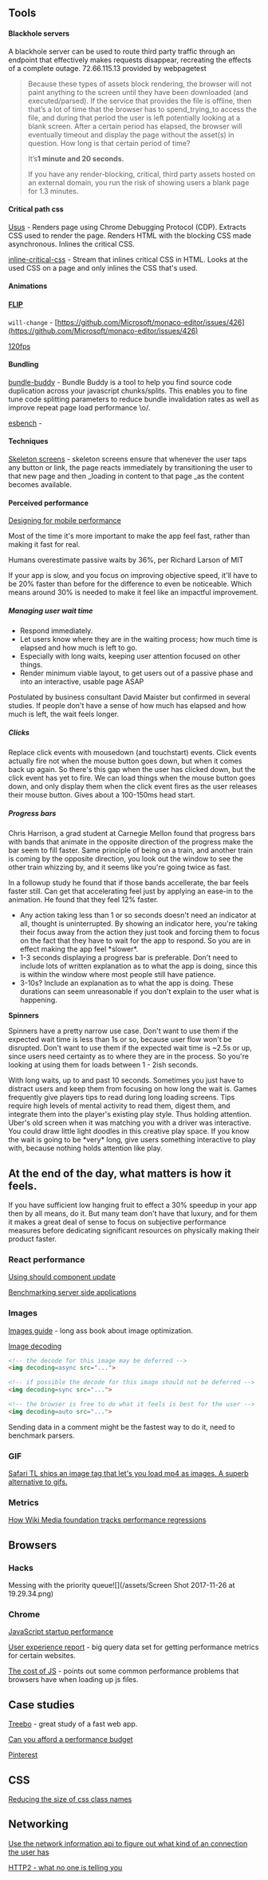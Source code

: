 ## Tools

#### Blackhole servers

A blackhole server can be used to route third party traffic through an endpoint that effectively makes requests disappear, recreating the effects of a complete outage. 72.66.115.13 provided by webpagetest

> Because these types of assets block rendering, the browser will not paint anything to the screen until they have been downloaded \(and executed/parsed\). If the service that provides the file is offline, then that’s a lot of time that the browser has to spend\_trying\_to access the file, and during that period the user is left potentially looking at a blank screen. After a certain period has elapsed, the browser will eventually timeout and display the page without the asset\(s\) in question. How long is that certain period of time?
>
> It’s**1 minute and 20 seconds.**
>
> If you have any render-blocking, critical, third party assets hosted on an external domain, you run the risk of showing users a blank page for 1.3 minutes.

#### Critical path css

[Usus](https://github.com/gajus/usus) - Renders page using Chrome Debugging Protocol \(CDP\). Extracts CSS used to render the page. Renders HTML with the blocking CSS made asynchronous. Inlines the critical CSS.

[inline-critical-css](https://github.com/yoshuawuyts/inline-critical-css) - Stream that inlines critical CSS in HTML. Looks at the used CSS on a page and only inlines the CSS that's used.

#### Animations

#### [FLIP](https://aerotwist.com/blog/flip-your-animations/)

`will-change` - [https://github.com/Microsoft/monaco-editor/issues/426](https://github.com/Microsoft/monaco-editor/issues/426)

[120fps](https://dassur.ma/things/120fps/)

#### Bundling

[bundle-buddy](https://github.com/samccone/bundle-buddy) - Bundle Buddy is a tool to help you find source code duplication across your javascript chunks/splits. This enables you to fine tune code splitting parameters to reduce bundle invalidation rates as well as improve repeat page load performance \o/.

[esbench](https://esbench.com/) -

#### Techniques

[Skeleton screens](https://medium.com/@owencm/reactive-web-design-the-secret-to-building-web-apps-that-feel-amazing-b5cbfe9b7c50) - skeleton screens ensure that whenever the user taps any button or link, the page reacts immediately by transitioning the user to that new page and then \_loading in content to that page \_as the content becomes available.

#### Perceived performance

[Designing for mobile performance](http://www.awwwards.org/brainfood-mobile-performance-vol3.pdf)

Most of the time it's more important to make the app feel fast, rather than making it fast for real.

Humans overestimate passive waits by 36%, per Richard Larson of MIT

If your app is slow, and you focus on improving objective speed, it'll have to be 20% faster than before for the difference to even be noticeable. Which means around 30% is needed to make it feel like an impactful improvement.

##### Managing user wait time

* Respond immediately.
* Let users know where they are in the waiting process; how much time is elapsed and how much is left to go.
* Especially with long waits, keeping user attention focused on other things.
* Render minimum viable layout, to get users out of a passive phase and into an interactive, usable page ASAP

Postulated by business consultant David Maister but confirmed in several studies. If people don't have a sense of how much has elapsed and how much is left, the wait feels longer.

##### Clicks

Replace click events with mousedown \(and touchstart\) events. Click events actually fire not when the mouse button goes down, but when it comes back up again. So there's this gap when the user has clicked down, but the click event has yet to fire. We can load things when the mouse button goes down, and only display them when the click event fires as the user releases their mouse button. Gives about a 100-150ms head start.

##### Progress bars

Chris Harrison, a grad student at Carnegie Mellon found that progress bars with bands that animate in the opposite direction of the progress make the bar seem to fill faster. Same principle of being on a train, and another train is coming by the opposite direction, you look out the window to see the other train whizzing by, and it seems like you're going twice as fast.

In a followup study he found that if those bands accellerate, the bar feels faster still. Can get that accelerating feel just by applying an ease-in to the animation. He found that they feel 12% faster.

* Any action taking less than 1 or so seconds doesn't need an indicator at all, thought is uninterrupted. By showing an indicator here, you're taking their focus away from the action they just took and forcing them to focus on the fact that they have to wait for the app to respond. So you are in effect making the app feel \*slower\*.
* 1-3 seconds displaying a progress bar is preferable. Don't need to include lots of written explanation as to what the app is doing, since this is within the window where most people still have patience.
* 3-10s? Include an explanation as to what the app is doing. These durations can seem unreasonable if you don't explain to the user what is happening.

**Spinners**

Spinners have a pretty narrow use case. Don't want to use them if the expected wait time is less than 1s or so, because user flow won't be disrupted. Don't want to use them if the expected wait time is ~2.5s or up, since users need certainty as to where they are in the process. So you're looking at using them for loads between 1 - 2ish seconds.

With long waits, up to and past 10 seconds. Sometimes you just have to distract users and keep them from focusing on how long the wait is. Games frequently give players tips to read during long loading screens. Tips require high levels of mental activity to read them, digest them, and integrate them into the player's existing play style. Thus holding attention. Uber's old screen when it was matching you with a driver was interactive. You could draw little light doodles in this creative play space. If you know the wait is going to be \*very\* long, give users something interactive to play with, because nothing holds attention like play.

## At the end of the day, what matters is how it feels.

If you have sufficient low hanging fruit to effect a 30% speedup in your app then by all means, do it. But many team don't have that luxury, and for them it makes a great deal of sense to focus on subjective performance measures before dedicating significant resources on physically making their product faster.

### React performance

[Using should component update](https://medium.com/@alexandereardon/performance-optimisations-for-react-applications-b453c597b191)

[Benchmarking server side applications](https://davidea.st/articles/measuring-server-side-rendering-performance-is-tricky)

### Images

[Images guide](https://images.guide/) - long ass book about image optimization.

[Image decoding](https://groups.google.com/a/chromium.org/forum/#!msg/blink-dev/MbXp16hQclY/bQjegyrbAgAJ)

```html
<!-- the decode for this image may be deferred -->
<img decoding=async src="...">

<!-- if possible the decode for this image should not be deferred -->
<img decoding=sync src="...">

<!-- the browser is free to do what it feels is best for the user -->
<img decoding=auto src="...">
```


Sending data in a comment might be the fastest way to do it, need to benchmark parsers.

### GIF

[Safari TL ships an image tag that let's you load mp4 as images. A superb alternative to gifs.
](https://calendar.perfplanet.com/2017/animated-gif-without-the-gif/)

### Metrics
[How Wiki Media foundation tracks performance regressions](https://calendar.perfplanet.com/2017/automating-web-performance-regression-alerts/)

## Browsers

### Hacks

Messing with the priority queue![](/assets/Screen Shot 2017-11-26 at 19.29.34.png)

### Chrome

[JavaScript startup performance](https://medium.com/reloading/javascript-start-up-performance-69200f43b201)

[User experience report](https://developers.google.com/web/tools/chrome-user-experience-report/) - big query data set for getting performance metrics for certain websites.

[The cost of JS](https://medium.com/dev-channel/the-cost-of-javascript-84009f51e99e) - points out some common performance problems that browsers have when loading up js files.

## Case studies

[Treebo](https://medium.com/dev-channel/treebo-a-react-and-preact-progressive-web-app-performance-case-study-5e4f450d5299) - great study of a fast web app.

[Can you afford a performance budget](https://infrequently.org/2017/10/can-you-afford-it-real-world-web-performance-budgets/)

[Pinterest](https://medium.com/@addyosmani/a-pinterest-progressive-web-app-performance-case-study-3bd6ed2e6154)

## CSS

[Reducing the size of css class names](https://medium.freecodecamp.org/reducing-css-bundle-size-70-by-cutting-the-class-names-and-using-scope-isolation-625440de600b)

## Networking

[Use the network information api to figure out what kind of an connection the user has](https://googlechrome.github.io/samples/network-information/)

[HTTP2 - what no one is telling you](https://www.youtube.com/watch?v=CkFEoZwWbGQ)

